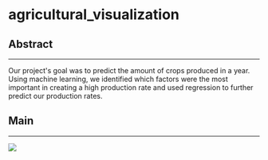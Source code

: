 # agricultural_visualization
## Abstract
----------------
Our project's goal was to predict the amount of crops produced in a year. Using machine learning, we identified which factors were the most important in creating a high production rate and used regression to further predict our production rates. 


## Main
-----------
<img src="./image/Target.png">
